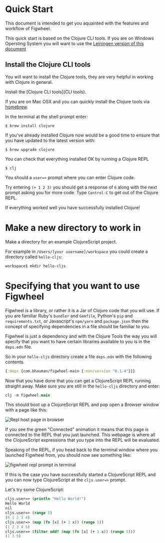 # Quick Start

This document is intended to get you aquainted with the features and
workflow of Figwheel.

This quick start is based on the Clojure CLI tools. If you are on
Windows Opersting System you will want to use the [Leiningen version of
this document](/quick_start_lein.html)

## Install the Clojure CLI tools

You will want to install the Clojure tools, they are very helpful in
working with Clojure in general.

Install the [Clojure CLI tools](CLI tools).

If you are on Mac OSX and you can quickly install the Clojure tools
via [homebrew](brew).

In the terminal at the shell prompt enter:

```shell
$ brew install clojure
```

If you've already installed Clojure now would be a good time to ensure
that you have updated to the latest version with:

```shell
$ brew upgrade clojure
```

You can check that everything installed OK by running a Clojure REPL

```shell
$ clj
```

You should a `user=>` prompt where you can enter Clojure code. 

Try entering `(+ 1 2 3)` you should get a response of `6` along with
the next prompt asking you for more code. Type `Control-C` to get out
of the Clojure REPL.

If everything worked well you have successfully installed Clojure!

# Make a new directory to work in

Make a directory for an example ClojureScript project.

For example in `/Users/[your username]/workspace` you could create a
directory called `hello-cljs`:

```
workspace$ mkdir hello-cljs
```

# Specifying that you want to use Figwheel

Figwheel is a library, or rather it is a Jar of Clojure code that you
will use. If you are familiar Ruby's `bundler` and `Gemfile`, Python's
`pip` and `requirements.txt`, or Javascript's `npm/yarn` and
`package.json` then the concept of specifying dependencies in a file
should be familiar to you.

Figwheel is just a dependency and with the Clojure Tools the way you
will specify that you want to have certain libraries available to you
is in the `deps.edn` file.

So in your `hello-cljs` directory create a file `deps.edn` with the
following contents.

```clojure
{:deps {com.bhauman/figwheel-main {:mvn/version "0.1.4"}}}
```

Now that you have done that you can get a ClojureScript REPL running
straight away. Make sure you are still in the `hello-cljs` directory
and enter:

```clojure
clj -m figwheel.main
```

This should boot up a ClojureScript REPL and pop open a Browser
window with a page like this:

![Repl host page in browser](https://s3.amazonaws.com/bhauman-blog-images/figwheel-main/fm-repl-host-page.png)

If you see the green "Connected" animation it means that this page is
connected to the REPL that you just launched. This webpage is where all
the ClojureScript expressions that you type into the REPL will be
evaluated.

Speaking of the REPL, if you head back to the terminal window where you
launched Figwheel from, you should now see something like:

![figwheel repl prompt in terminal](https://s3.amazonaws.com/bhauman-blog-images/figwheel-main/figwheel-main-repl.png)

If this is the case you have successfully started a ClojureScript REPL
and you can now type ClojureScript at the `cljs.user=>` prompt.

Let's try some ClojureScript:

```clojure
cljs.user=> (println "Hello World!")
Hello World
nil
cljs.user=> (range 5)
(0 1 2 3 4)
cljs.user=> (map (fn [x] (+ 1 x)) (range 5))
(1 2 3 4 5)
cljs.user=> (filter odd? (map (fn [x] (+ 1 x)) (range 5)))
(1 3 5)
```

[brew]: https://brew.sh/
[CLI Tools]: https://clojure.org/guides/getting_started#_installation_on_mac_via_code_brew_code 

